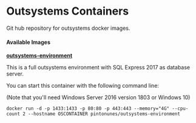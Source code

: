 # Outsystems Containers
Git hub repository for outsystems docker images.

#### Available Images

**[outsystems-environment](https://github.com/pintonunes/Outsystems-DockerImages/tree/master/outsystems-environment)**

This is a full outsystems environment with SQL Express 2017 as database server.

You can start this container with the following command line:

(Note that you'll need Windows Server 2016 version 1803 or Windows 10)

````
docker run -d -p 1433:1433 -p 80:80 -p 443:443 --memory="4G" --cpu-count 2 --hostname OSCONTAINER pintonunes/outsystems-environment
````
